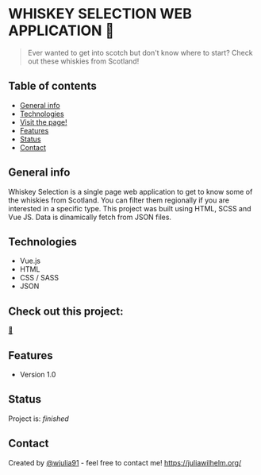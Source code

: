 
# WHISKEY SELECTION WEB APPLICATION 🥃

>  Ever wanted to get into scotch but don't know where to start? Check out these whiskies from Scotland!


## Table of contents
* [General info](#general-info)
* [Technologies](#technologies)
* [Visit the page!](#Click-on-the-link-below-to-check-out-this-project)
* [Features](#features)
* [Status](#status)
* [Contact](#contact)

## General info
Whiskey Selection is a single page web application to get to know some of the whiskies from Scotland. You can filter them regionally if you are interested in a specific type. This project was built using HTML, SCSS and Vue JS. Data is dinamically fetch from JSON files.

## Technologies
* Vue.js
* HTML
* CSS / SASS
* JSON

## Check out this project:
<a href="https://whiskey-web-app.web.app/">🥃</a>

## Features
* Version 1.0

## Status
Project is: _finished_

## Contact
Created by [@wjulia91](https://www.linkedin.com/in/wjulia91/) - feel free to contact me!
<a href="https://juliawilhelm.org/">https://juliawilhelm.org/</a>